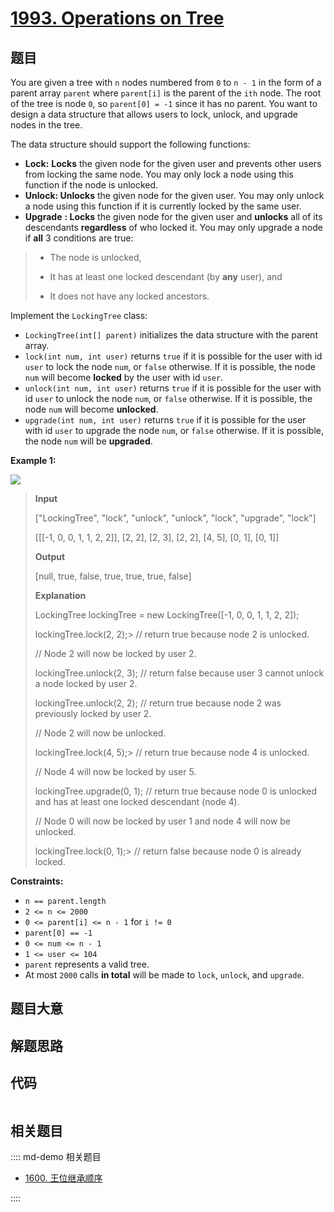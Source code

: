 # [1993. Operations on Tree](https://leetcode.com/problems/operations-on-tree)

## 题目

You are given a tree with `n` nodes numbered from `0` to `n - 1` in the form
of a parent array `parent` where `parent[i]` is the parent of the `ith` node.
The root of the tree is node `0`, so `parent[0] = -1` since it has no parent.
You want to design a data structure that allows users to lock, unlock, and
upgrade nodes in the tree.

The data structure should support the following functions:

  * **Lock:** **Locks** the given node for the given user and prevents other users from locking the same node. You may only lock a node using this function if the node is unlocked.
  * **Unlock: Unlocks** the given node for the given user. You may only unlock a node using this function if it is currently locked by the same user.
  * **Upgrade** **: Locks** the given node for the given user and **unlocks** all of its descendants **regardless** of who locked it. You may only upgrade a node if **all** 3 conditions are true: 
> 
> * The node is unlocked,
> 
> * It has at least one locked descendant (by **any** user), and
> 
> * It does not have any locked ancestors.

Implement the `LockingTree` class:

  * `LockingTree(int[] parent)` initializes the data structure with the parent array.
  * `lock(int num, int user)` returns `true` if it is possible for the user with id `user` to lock the node `num`, or `false` otherwise. If it is possible, the node `num` will become **locked** by the user with id `user`.
  * `unlock(int num, int user)` returns `true` if it is possible for the user with id `user` to unlock the node `num`, or `false` otherwise. If it is possible, the node `num` will become **unlocked**.
  * `upgrade(int num, int user)` returns `true` if it is possible for the user with id `user` to upgrade the node `num`, or `false` otherwise. If it is possible, the node `num` will be **upgraded**.



**Example 1:**

![](https://assets.leetcode.com/uploads/2021/07/29/untitled.png)

> 
> 
> 
> 
> 
> **Input**
> 
> ["LockingTree", "lock", "unlock", "unlock", "lock", "upgrade", "lock"]
> 
> [[[-1, 0, 0, 1, 1, 2, 2]], [2, 2], [2, 3], [2, 2], [4, 5], [0, 1], [0, 1]]
> 
> **Output**
> 
> [null, true, false, true, true, true, false]
> 
> 
> 
> **Explanation**
> 
> LockingTree lockingTree = new LockingTree([-1, 0, 0, 1, 1, 2, 2]);
> 
> lockingTree.lock(2, 2);> 
> // return true because node 2 is unlocked.
> 
> > 
> > 
> > 
> > 
> > 
> > 
>    // Node 2 will now be locked by user 2.
> 
> lockingTree.unlock(2, 3);  // return false because user 3 cannot unlock a node locked by user 2.
> 
> lockingTree.unlock(2, 2);  // return true because node 2 was previously locked by user 2.
> 
> > 
> > 
> > 
> > 
> > 
> > 
>    // Node 2 will now be unlocked.
> 
> lockingTree.lock(4, 5);> 
> // return true because node 4 is unlocked.
> 
> > 
> > 
> > 
> > 
> > 
> > 
>    // Node 4 will now be locked by user 5.
> 
> lockingTree.upgrade(0, 1); // return true because node 0 is unlocked and has at least one locked descendant (node 4).
> 
> > 
> > 
> > 
> > 
> > 
> > 
>    // Node 0 will now be locked by user 1 and node 4 will now be unlocked.
> 
> lockingTree.lock(0, 1);> 
> // return false because node 0 is already locked.

**Constraints:**

  * `n == parent.length`
  * `2 <= n <= 2000`
  * `0 <= parent[i] <= n - 1` for `i != 0`
  * `parent[0] == -1`
  * `0 <= num <= n - 1`
  * `1 <= user <= 104`
  * `parent` represents a valid tree.
  * At most `2000` calls **in total** will be made to `lock`, `unlock`, and `upgrade`.


## 题目大意

## 解题思路

## 代码

```javascript

```

## 相关题目

:::: md-demo 相关题目
- [1600. 王位继承顺序](https://leetcode.com/problems/throne-inheritance)

::::
